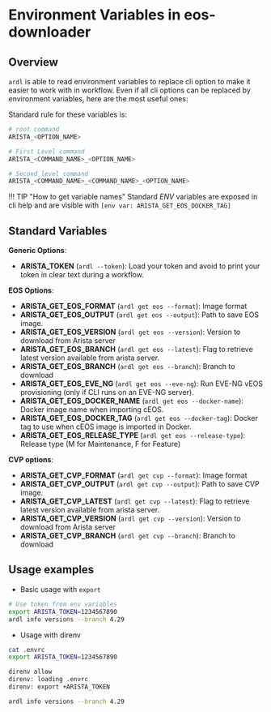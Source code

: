 # Environment Variables in eos-downloader

## Overview

`ardl` is able to read environment variables to replace cli option to make it easier to work with in workflow. Even if all cli options can be replaced by environment variables, here are the most useful ones:

Standard rule for these variables is:

```bash
# root command
ARISTA_<OPTION_NAME>

# First Level command
ARISTA_<COMMAND_NAME>_<OPTION_NAME>

# Second level command
ARISTA_<COMMAND_NAME>_<COMMAND_NAME>_<OPTION_NAME>
```

!!! TIP "How to get variable names"
    Standard _ENV_ variables are exposed in cli help and are visible with `[env var: ARISTA_GET_EOS_DOCKER_TAG]`

## Standard Variables

__Generic Options__:

- __ARISTA_TOKEN__ (`ardl --token`): Load your token and avoid to print your token in clear text during a workflow.

__EOS Options__:

- __ARISTA_GET_EOS_FORMAT__ (`ardl get eos --format`): Image format
- __ARISTA_GET_EOS_OUTPUT__ (`ardl get eos --output`): Path to save EOS image.
- __ARISTA_GET_EOS_VERSION__ (`ardl get eos --version`): Version to download from Arista server
- __ARISTA_GET_EOS_BRANCH__ (`ardl get eos --latest`): Flag to retrieve latest version available from arista server.
- __ARISTA_GET_EOS_BRANCH__ (`ardl get eos --branch`): Branch to download
- __ARISTA_GET_EOS_EVE_NG__ (`ardl get eos --eve-ng`): Run EVE-NG vEOS provisioning (only if CLI runs on an EVE-NG server).
- __ARISTA_GET_EOS_DOCKER_NAME__ (`ardl get eos --docker-name`): Docker image name when importing cEOS.
- __ARISTA_GET_EOS_DOCKER_TAG__ (`ardl get eos --docker-tag`): Docker tag to use when cEOS image is imported in Docker.
- __ARISTA_GET_EOS_RELEASE_TYPE__ (`ardl get eos --release-type`): Release type (M for Maintenance, F for Feature)

__CVP options__:

- __ARISTA_GET_CVP_FORMAT__ (`ardl get cvp --format`): Image format
- __ARISTA_GET_CVP_OUTPUT__ (`ardl get cvp --output`): Path to save CVP image.
- __ARISTA_GET_CVP_LATEST__ (`ardl get cvp --latest`): Flag to retrieve latest version available from arista server.
- __ARISTA_GET_CVP_VERSION__ (`ardl get cvp --version`): Version to download from Arista server
- __ARISTA_GET_CVP_BRANCH__ (`ardl get cvp --branch`): Branch to download


## Usage examples

- Basic usage with `export`

```bash
# Use token from env variables
export ARISTA_TOKEN=1234567890
ardl info versions --branch 4.29
```

- Usage with direnv

```bash
cat .envrc
export ARISTA_TOKEN=1234567890

direnv allow
direnv: loading .envrc
direnv: export +ARISTA_TOKEN

ardl info versions --branch 4.29
```